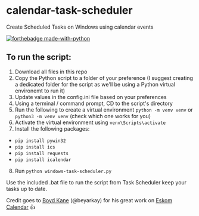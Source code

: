 # calendar-task-scheduler
Create Scheduled Tasks on Windows using calendar events

[![forthebadge made-with-python](http://ForTheBadge.com/images/badges/made-with-python.svg)](https://www.python.org/)

## To run the script:
1. Download all files in this repo
2. Copy the Python script to a folder of your preference (I suggest creating a dedicated folder for the script as we'll be using a Python virtual environemt to run it)
3. Update values in the config.ini file based on your preferences
4. Using a terminal / command prompt, CD to the script's directory
5. Run the following to create a virtual environment `python -m venv venv` or `python3 -m venv venv` (check which one works for you)
6. Activate the virtual environment using `venv\Scripts\activate`
7. Install the following packages:
 - `pip install pywin32`
 - `pip install ics`
 - `pip install requests`
 - `pip install icalendar`
8. Run `python windows-task-scheduler.py`

Use the included .bat file to run the script from Task Scheduler keep your tasks up to date.

Credit goes to [Boyd Kane](https://github.com/beyarkay) (@beyarkay) for his great work on [Eskom Calendar](https://github.com/beyarkay/eskom-calendar/) :+1:
